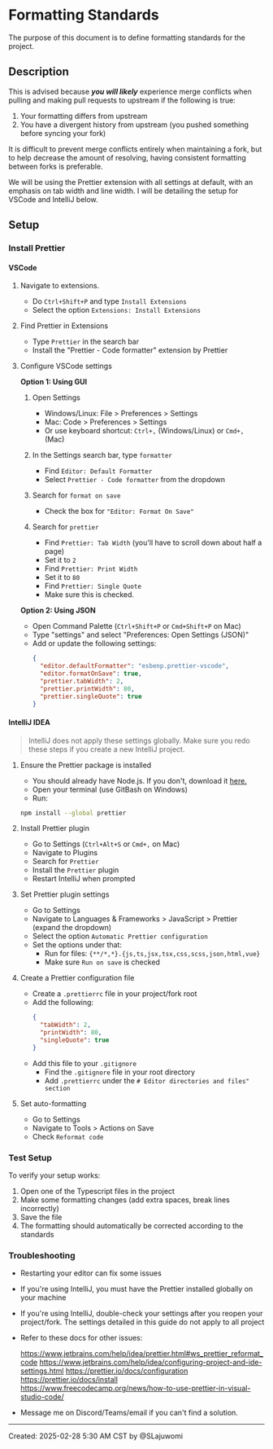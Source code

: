 # Formatting Standards

The purpose of this document is to define formatting standards for the project.

## Description

This is advised because **_you will likely_** experience merge conflicts when pulling and making pull requests to upstream if the following is true:

1. Your formatting differs from upstream
2. You have a divergent history from upstream (you pushed something before syncing your fork)

It is difficult to prevent merge conflicts entirely when maintaining a fork, but to help decrease the amount of resolving, having consistent formatting between forks is preferable.

We will be using the Prettier extension with all settings at default, with an emphasis on tab width and line width. I will be detailing the setup for VSCode and IntelliJ below.

## Setup

### Install Prettier

#### VSCode

1. Navigate to extensions.
   - Do `Ctrl+Shift+P` and type `Install Extensions`
   - Select the option `Extensions: Install Extensions`
2. Find Prettier in Extensions

   - Type `Prettier` in the search bar
   - Install the "Prettier - Code formatter" extension by Prettier

3. Configure VSCode settings

   **Option 1: Using GUI**

   1. Open Settings

      - Windows/Linux: File > Preferences > Settings
      - Mac: Code > Preferences > Settings
      - Or use keyboard shortcut: `Ctrl+,` (Windows/Linux) or `Cmd+,` (Mac)

   2. In the Settings search bar, type `formatter`

      - Find `Editor: Default Formatter`
      - Select `Prettier - Code formatter` from the dropdown

   3. Search for `format on save`

      - Check the box for `"Editor: Format On Save"`

   4. Search for `prettier`
      - Find `Prettier: Tab Width` (you'll have to scroll down about half a page)
      - Set it to `2`
      - Find `Prettier: Print Width`
      - Set it to `80`
      - Find `Prettier: Single Quote`
      - Make sure this is checked.

   **Option 2: Using JSON**

   - Open Command Palette (`Ctrl+Shift+P` or `Cmd+Shift+P` on Mac)
   - Type "settings" and select "Preferences: Open Settings (JSON)"
   - Add or update the following settings:
     ```json
     {
       "editor.defaultFormatter": "esbenp.prettier-vscode",
       "editor.formatOnSave": true,
       "prettier.tabWidth": 2,
       "prettier.printWidth": 80,
       "prettier.singleQuote": true
     }
     ```

#### IntelliJ IDEA

> IntelliJ does not apply these settings globally. Make sure you redo these steps if you create a new IntelliJ project.

1. Ensure the Prettier package is installed
   - You should already have Node.js. If you don't, download it [here.](https://nodejs.org/en#download)
   - Open your terminal (use GitBash on Windows)
   - Run:
   ```bash
   npm install --global prettier
   ```
2. Install Prettier plugin

   - Go to Settings (`Ctrl+Alt+S` or `Cmd+,` on Mac)
   - Navigate to Plugins
   - Search for `Prettier`
   - Install the `Prettier` plugin
   - Restart IntelliJ when prompted

3. Set Prettier plugin settings

   - Go to Settings
   - Navigate to Languages & Frameworks > JavaScript > Prettier (expand the dropdown)
   - Select the option `Automatic Prettier configuration`
   - Set the options under that:
     - Run for files: `{**/*,*}.{js,ts,jsx,tsx,css,scss,json,html,vue}`
     - Make sure `Run on save` is checked

4. Create a Prettier configuration file
   - Create a `.prettierrc` file in your project/fork root
   - Add the following:
     ```json
     {
       "tabWidth": 2,
       "printWidth": 80,
       "singleQuote": true
     }
     ```
   - Add this file to your `.gitignore`
     - Find the `.gitignore` file in your root directory
     - Add `.prettierrc` under the `# Editor directories and files" section`
5. Set auto-formatting
   - Go to Settings
   - Navigate to Tools > Actions on Save
   - Check `Reformat code`

### Test Setup

To verify your setup works:

1. Open one of the Typescript files in the project
2. Make some formatting changes (add extra spaces, break lines incorrectly)
3. Save the file
4. The formatting should automatically be corrected according to the standards

### Troubleshooting

- Restarting your editor can fix some issues
- If you're using IntelliJ, you must have the Prettier installed globally on your machine
- If you're using IntelliJ, double-check your settings after you reopen your project/fork. The settings detailed in this guide do not apply to all project
- Refer to these docs for other issues:

  https://www.jetbrains.com/help/idea/prettier.html#ws_prettier_reformat_code
  https://www.jetbrains.com/help/idea/configuring-project-and-ide-settings.html
  https://prettier.io/docs/configuration  
  https://prettier.io/docs/install  
  https://www.freecodecamp.org/news/how-to-use-prettier-in-visual-studio-code/

- Message me on Discord/Teams/email if you can't find a solution.

---

Created: 2025-02-28 5:30 AM CST by @SLajuwomi
